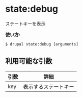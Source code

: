 # state:debug
ステートキーを表示

**使い方:**
```
$ drupal state:debug [arguments]
```

## 利用可能な引数
引数 | 詳細
---------|-------------
key | 表示するステートキー
